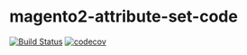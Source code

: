 # magento2-attribute-set-code

[![Build Status](https://travis-ci.org/snowio/magento2-attribute-set-code.svg?branch=master)](https://travis-ci.org/snowio/magento2-attribute-set-code)
[![codecov](https://codecov.io/gh/snowio/magento2-attribute-set-code/branch/master/graph/badge.svg)](https://codecov.io/gh/snowio/magento2-attribute-set-code)
